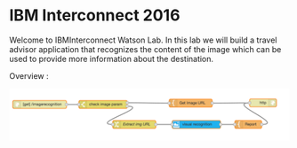 # IBM Interconnect 2016

Welcome to IBMInterconnect Watson Lab. In this lab we will build a travel advisor application that recognizes the content of the image which can be used to provide more information about the destination. 


Overview :

<img src="images/Overview.png" width="1200" align="center">

